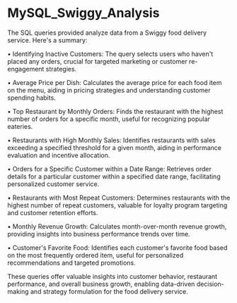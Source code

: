 # MySQL_Swiggy_Analysis

The SQL queries provided analyze data from a Swiggy food delivery service. Here's a summary:

• Identifying Inactive Customers: The query selects users who haven't placed any orders, crucial for targeted marketing or customer re-engagement strategies.

•	Average Price per Dish: Calculates the average price for each food item on the menu, aiding in pricing strategies and understanding customer spending habits.

•	Top Restaurant by Monthly Orders: Finds the restaurant with the highest number of orders for a specific month, useful for recognizing popular eateries.

•	Restaurants with High Monthly Sales: Identifies restaurants with sales exceeding a specified threshold for a given month, aiding in performance evaluation and incentive allocation.

•	Orders for a Specific Customer within a Date Range: Retrieves order details for a particular customer within a specified date range, facilitating personalized customer service.

•	Restaurants with Most Repeat Customers: Determines restaurants with the highest number of repeat customers, valuable for loyalty program targeting and customer retention efforts.

•	Monthly Revenue Growth: Calculates month-over-month revenue growth, providing insights into business performance trends over time.

•	Customer's Favorite Food: Identifies each customer's favorite food based on the most frequently ordered item, useful for personalized recommendations and targeted promotions.

 These queries offer valuable insights into customer behavior, restaurant performance, and overall business growth, enabling data-driven decision-making and strategy formulation for the food delivery service.
